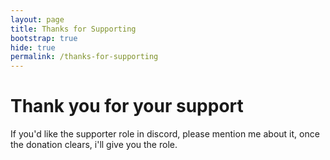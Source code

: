 ```yaml
---
layout: page
title: Thanks for Supporting
bootstrap: true
hide: true
permalink: /thanks-for-supporting
---
```


# Thank you for your support
If you'd like the supporter role in discord, please mention me about it, once the donation clears, i'll give you the role.